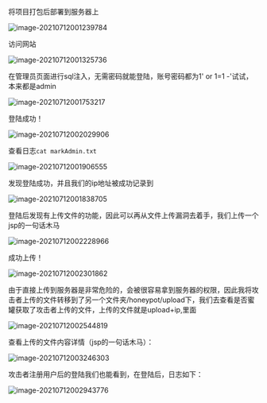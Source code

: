 将项目打包后部署到服务器上

![image-20210712001239784](https://tva1.sinaimg.cn/large/008i3skNly1gsdgpsdon9j317e0u0tim.jpg)

访问网站

![image-20210712001325736](https://tva1.sinaimg.cn/large/008i3skNly1gsdgql6ittj31ot0u07wi.jpg)

在管理员页面进行sql注入，无需密码就能登陆，账号密码都为1' or 1=1 -'试试，本来都是admin

![image-20210712001753217](https://tva1.sinaimg.cn/large/008i3skNly1gsdgv7ut6tj31b00g6t9q.jpg)

登陆成功！

![image-20210712002029906](https://tva1.sinaimg.cn/large/008i3skNly1gsdgxxvdgvj323i0u0dk2.jpg)

查看日志`cat markAdmin.txt`

![image-20210712001906555](https://tva1.sinaimg.cn/large/008i3skNly1gsdgwhrte9j30ms04it9c.jpg)

发现登陆成功，并且我们的ip地址被成功记录到

![image-20210712001838705](https://tva1.sinaimg.cn/large/008i3skNly1gsdgw0lkd4j30u017zk1p.jpg)



登陆后发现有上传文件的功能，因此可以再从文件上传漏洞去着手，我们上传一个jsp的一句话木马

![image-20210712002228966](https://tva1.sinaimg.cn/large/008i3skNly1gsdh00c2fij312l0u0q61.jpg)

成功上传！

![image-20210712002301862](https://tva1.sinaimg.cn/large/008i3skNly1gsdh0lf33cj32220qg40n.jpg)

由于直接上传到服务器是非常危险的，会被很容易拿到服务器的权限，因此我将攻击者上传的文件转移到了另一个文件夹/honeypot/upload下，我们去查看是否蜜罐获取了攻击者上传的文件，上传的文件就是upload+ip,里面

![image-20210712002544819](https://tva1.sinaimg.cn/large/008i3skNly1gsdh3epj89j31ac0rm0zx.jpg)

查看上传的文件内容详情（jsp的一句话木马）：

![image-20210712003246303](https://tva1.sinaimg.cn/large/008i3skNly1gsdhapo10zj31bs04kmy8.jpg)

攻击者注册用户后的登陆我们也能看到，在登陆后，日志如下：

![image-20210712002943776](https://tva1.sinaimg.cn/large/008i3skNly1gsdh7ju25aj30yw0kajv2.jpg)


